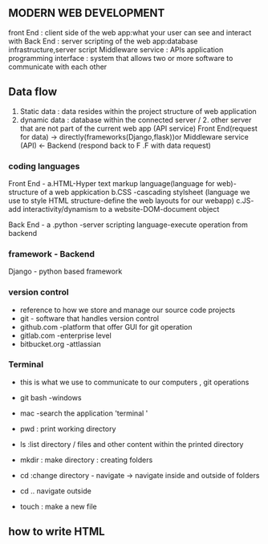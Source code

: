 ## MODERN WEB DEVELOPMENT

front End : client side of the web app:what your user can see and interact with
Back End : server scripting of the web app:database infrastructure,server script
Middleware service : APIs application programming interface : system that allows two or more software to communicate with each other
## Data flow
1. Static data : data resides within the project structure of web application
2. dynamic data : database within the connected server / 2. other server that are not part of the current web app (API service)
Front End(request for data) -> directly(frameworks(Django,flask))or Middleware service (API) <- Backend (respond back to F .F with data request)
### coding languages
Front End - a.HTML-Hyper text markup language(language for web)-structure of a web appkication
b.CSS -cascading stylsheet (language we use to style HTML structure-define the web layouts for our webapp)
c.JS- add interactivity/dynamism to a website-DOM-document object

Back End - a .python -server scripting language-execute operation from backend 

### framework - Backend

Django - python based framework

### version control
- reference to how we store and manage our source code projects
- git - software that handles version control
- github.com -platform that offer GUI for git operation
- gitlab.com -enterprise level
- bitbucket.org -attlassian

### Terminal
- this is what we use to communicate to our computers , git operations
- git bash -windows
- mac -search the application 'terminal ' 

- pwd : print working directory
- ls :list directory / files and other content within the printed directory
- mkdir : make directory : creating folders
- cd :change directory - navigate  -> navigate  inside and outside of folders
- cd .. navigate outside
- touch : make a new file

## how to write HTML

